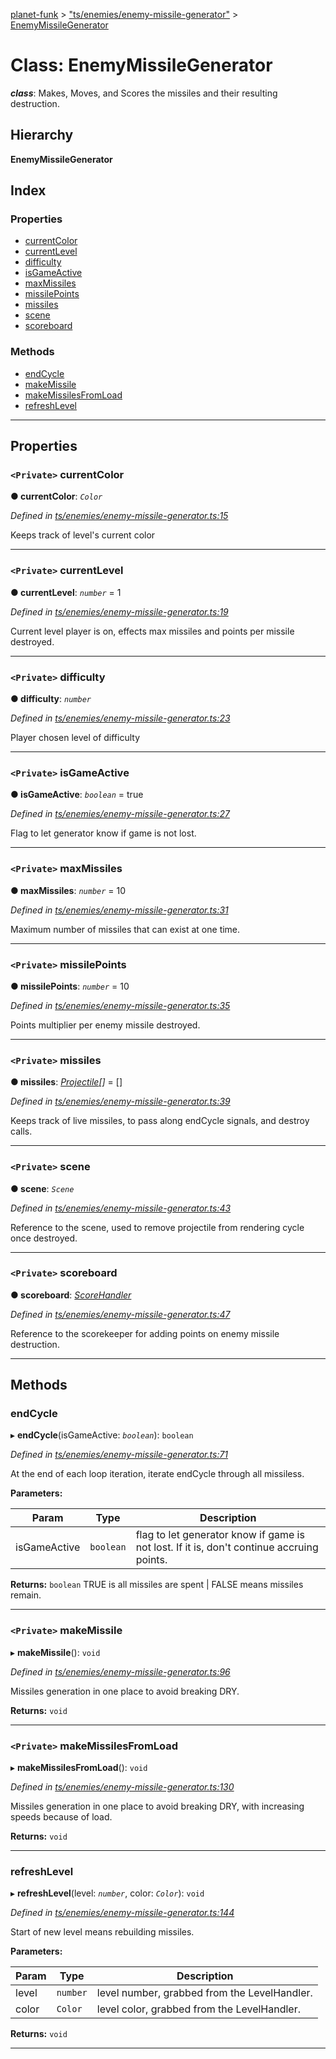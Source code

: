 [planet-funk](../README.md) > ["ts/enemies/enemy-missile-generator"](../modules/_ts_enemies_enemy_missile_generator_.md) > [EnemyMissileGenerator](../classes/_ts_enemies_enemy_missile_generator_.enemymissilegenerator.md)

# Class: EnemyMissileGenerator

*__class__*: Makes, Moves, and Scores the missiles and their resulting destruction.

## Hierarchy

**EnemyMissileGenerator**

## Index

### Properties

* [currentColor](_ts_enemies_enemy_missile_generator_.enemymissilegenerator.md#currentcolor)
* [currentLevel](_ts_enemies_enemy_missile_generator_.enemymissilegenerator.md#currentlevel)
* [difficulty](_ts_enemies_enemy_missile_generator_.enemymissilegenerator.md#difficulty)
* [isGameActive](_ts_enemies_enemy_missile_generator_.enemymissilegenerator.md#isgameactive)
* [maxMissiles](_ts_enemies_enemy_missile_generator_.enemymissilegenerator.md#maxmissiles)
* [missilePoints](_ts_enemies_enemy_missile_generator_.enemymissilegenerator.md#missilepoints)
* [missiles](_ts_enemies_enemy_missile_generator_.enemymissilegenerator.md#missiles)
* [scene](_ts_enemies_enemy_missile_generator_.enemymissilegenerator.md#scene)
* [scoreboard](_ts_enemies_enemy_missile_generator_.enemymissilegenerator.md#scoreboard)

### Methods

* [endCycle](_ts_enemies_enemy_missile_generator_.enemymissilegenerator.md#endcycle)
* [makeMissile](_ts_enemies_enemy_missile_generator_.enemymissilegenerator.md#makemissile)
* [makeMissilesFromLoad](_ts_enemies_enemy_missile_generator_.enemymissilegenerator.md#makemissilesfromload)
* [refreshLevel](_ts_enemies_enemy_missile_generator_.enemymissilegenerator.md#refreshlevel)

---

## Properties

<a id="currentcolor"></a>

### `<Private>` currentColor

**● currentColor**: *`Color`*

*Defined in [ts/enemies/enemy-missile-generator.ts:15](https://github.com/WilliamRADFunk/planet-funk/blob/4b09769/src/ts/enemies/enemy-missile-generator.ts#L15)*

Keeps track of level's current color

___
<a id="currentlevel"></a>

### `<Private>` currentLevel

**● currentLevel**: *`number`* = 1

*Defined in [ts/enemies/enemy-missile-generator.ts:19](https://github.com/WilliamRADFunk/planet-funk/blob/4b09769/src/ts/enemies/enemy-missile-generator.ts#L19)*

Current level player is on, effects max missiles and points per missile destroyed.

___
<a id="difficulty"></a>

### `<Private>` difficulty

**● difficulty**: *`number`*

*Defined in [ts/enemies/enemy-missile-generator.ts:23](https://github.com/WilliamRADFunk/planet-funk/blob/4b09769/src/ts/enemies/enemy-missile-generator.ts#L23)*

Player chosen level of difficulty

___
<a id="isgameactive"></a>

### `<Private>` isGameActive

**● isGameActive**: *`boolean`* = true

*Defined in [ts/enemies/enemy-missile-generator.ts:27](https://github.com/WilliamRADFunk/planet-funk/blob/4b09769/src/ts/enemies/enemy-missile-generator.ts#L27)*

Flag to let generator know if game is not lost.

___
<a id="maxmissiles"></a>

### `<Private>` maxMissiles

**● maxMissiles**: *`number`* = 10

*Defined in [ts/enemies/enemy-missile-generator.ts:31](https://github.com/WilliamRADFunk/planet-funk/blob/4b09769/src/ts/enemies/enemy-missile-generator.ts#L31)*

Maximum number of missiles that can exist at one time.

___
<a id="missilepoints"></a>

### `<Private>` missilePoints

**● missilePoints**: *`number`* = 10

*Defined in [ts/enemies/enemy-missile-generator.ts:35](https://github.com/WilliamRADFunk/planet-funk/blob/4b09769/src/ts/enemies/enemy-missile-generator.ts#L35)*

Points multiplier per enemy missile destroyed.

___
<a id="missiles"></a>

### `<Private>` missiles

**● missiles**: *[Projectile](_ts_weapons_projectile_.projectile.md)[]* =  []

*Defined in [ts/enemies/enemy-missile-generator.ts:39](https://github.com/WilliamRADFunk/planet-funk/blob/4b09769/src/ts/enemies/enemy-missile-generator.ts#L39)*

Keeps track of live missiles, to pass along endCycle signals, and destroy calls.

___
<a id="scene"></a>

### `<Private>` scene

**● scene**: *`Scene`*

*Defined in [ts/enemies/enemy-missile-generator.ts:43](https://github.com/WilliamRADFunk/planet-funk/blob/4b09769/src/ts/enemies/enemy-missile-generator.ts#L43)*

Reference to the scene, used to remove projectile from rendering cycle once destroyed.

___
<a id="scoreboard"></a>

### `<Private>` scoreboard

**● scoreboard**: *[ScoreHandler](_ts_displays_score_handler_.scorehandler.md)*

*Defined in [ts/enemies/enemy-missile-generator.ts:47](https://github.com/WilliamRADFunk/planet-funk/blob/4b09769/src/ts/enemies/enemy-missile-generator.ts#L47)*

Reference to the scorekeeper for adding points on enemy missile destruction.

___

## Methods

<a id="endcycle"></a>

###  endCycle

▸ **endCycle**(isGameActive: *`boolean`*): `boolean`

*Defined in [ts/enemies/enemy-missile-generator.ts:71](https://github.com/WilliamRADFunk/planet-funk/blob/4b09769/src/ts/enemies/enemy-missile-generator.ts#L71)*

At the end of each loop iteration, iterate endCycle through all missiless.

**Parameters:**

| Param | Type | Description |
| ------ | ------ | ------ |
| isGameActive | `boolean` |  flag to let generator know if game is not lost. If it is, don't continue accruing points. |

**Returns:** `boolean`
TRUE is all missiles are spent | FALSE means missiles remain.

___
<a id="makemissile"></a>

### `<Private>` makeMissile

▸ **makeMissile**(): `void`

*Defined in [ts/enemies/enemy-missile-generator.ts:96](https://github.com/WilliamRADFunk/planet-funk/blob/4b09769/src/ts/enemies/enemy-missile-generator.ts#L96)*

Missiles generation in one place to avoid breaking DRY.

**Returns:** `void`

___
<a id="makemissilesfromload"></a>

### `<Private>` makeMissilesFromLoad

▸ **makeMissilesFromLoad**(): `void`

*Defined in [ts/enemies/enemy-missile-generator.ts:130](https://github.com/WilliamRADFunk/planet-funk/blob/4b09769/src/ts/enemies/enemy-missile-generator.ts#L130)*

Missiles generation in one place to avoid breaking DRY, with increasing speeds because of load.

**Returns:** `void`

___
<a id="refreshlevel"></a>

###  refreshLevel

▸ **refreshLevel**(level: *`number`*, color: *`Color`*): `void`

*Defined in [ts/enemies/enemy-missile-generator.ts:144](https://github.com/WilliamRADFunk/planet-funk/blob/4b09769/src/ts/enemies/enemy-missile-generator.ts#L144)*

Start of new level means rebuilding missiles.

**Parameters:**

| Param | Type | Description |
| ------ | ------ | ------ |
| level | `number` |  level number, grabbed from the LevelHandler. |
| color | `Color` |  level color, grabbed from the LevelHandler. |

**Returns:** `void`

___

